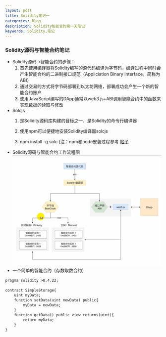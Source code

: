 ```yaml
---
layout: post
title: Solidity笔记一
categories: Blog
description: Solidity智能合约第一天笔记
keywords: Solidity,笔记
---
```


### Solidity源码与智能合约笔记
- Solidity源码->智能合约的步骤：
   1. 首先使用编译器将Solidity编写的源代码编译为字节码，编译过程中同时会产生智能合约的二进制接口规范（Appliciation Binary Interface，简称为ABI）
   2. 通过交易的方式将字节码部署到以太坊网络，部署成功会产生一个新的智能合约账户
   3. 使用JavaScript编写的DApp通常以web3.js+ABI调用智能合约中的函数来实现数据的读取与修改
- Solcjs
   1. 是Solidity源码库构建的目标之一，是Solidity的命令行编译器
   
   2. 使用npm可以便捷地安装Solidity编译器solcjs
   
   3. npm install -g solc (注：npm和node安装过程参考 [帖子](https://www.cnblogs.com/xbzhu/p/8886961.html) 
- Solidity源码与智能合约工作流程图
![Solidity Workflow](/images/posts/Solidity/Solidity-work.png)
- 一个简单的智能合约（存数取数合约）
```
pragma solidity >0.4.22;

contract SimpleStorage{
    uint myData;
    function setData(uint newData) public{
        myData = newData;
    }
    function getData() public view returns(uint){
        return myData;        
    }
}
```



